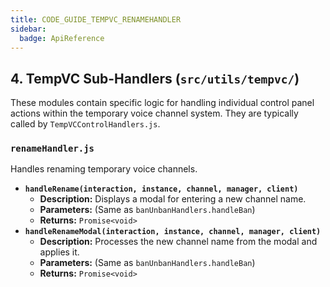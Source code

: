 ```yaml
---
title: CODE_GUIDE_TEMPVC_RENAMEHANDLER
sidebar:
  badge: ApiReference
---
```


## 4. TempVC Sub-Handlers (`src/utils/tempvc/`)

These modules contain specific logic for handling individual control panel actions within the temporary voice channel system. They are typically called by `TempVCControlHandlers.js`.

### `renameHandler.js`
Handles renaming temporary voice channels.

*   **`handleRename(interaction, instance, channel, manager, client)`**
    *   **Description:** Displays a modal for entering a new channel name.
    *   **Parameters:** (Same as `banUnbanHandlers.handleBan`)
    *   **Returns:** `Promise<void>`
*   **`handleRenameModal(interaction, instance, channel, manager, client)`**
    *   **Description:** Processes the new channel name from the modal and applies it.
    *   **Parameters:** (Same as `banUnbanHandlers.handleBan`)
    *   **Returns:** `Promise<void>`
